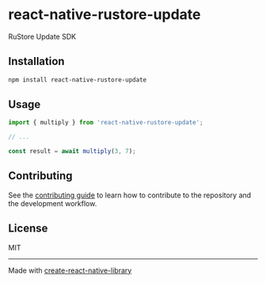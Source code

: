 # react-native-rustore-update

RuStore Update SDK

## Installation

```sh
npm install react-native-rustore-update
```

## Usage

```js
import { multiply } from 'react-native-rustore-update';

// ...

const result = await multiply(3, 7);
```

## Contributing

See the [contributing guide](CONTRIBUTING.md) to learn how to contribute to the repository and the development workflow.

## License

MIT

---

Made with [create-react-native-library](https://github.com/callstack/react-native-builder-bob)
